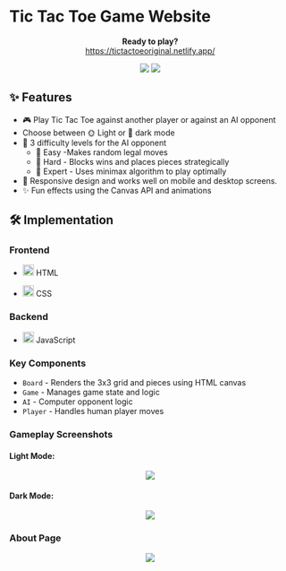 # Tic Tac Toe Game Website

<p align="center">
  <b>Ready to play?</b><br>
  <a href="https://tictactoeoriginal.netlify.app/">https://tictactoeoriginal.netlify.app/</a>
</p>

<p align="center">
  <img src="https://user-images.githubusercontent.com/114755882/256970644-5b214014-29b4-4521-b5a5-f789967d7d1c.png">

  <img src="https://user-images.githubusercontent.com/114755882/256970651-a6aab425-82d0-4f43-84e2-bbda3028868e.png">
</p>



## ✨ Features

- 🎮 Play Tic Tac Toe against another player or against an AI opponent
- Choose between 🌞 Light or 🌙 dark mode 
- 🤖 3 difficulty levels for the AI opponent
  - 🥈 Easy -Makes random legal moves
  - 🥇 Hard - Blocks wins and places pieces strategically 
  - 🏅 Expert - Uses minimax algorithm to play optimally
- 📱 Responsive design and works well on mobile and desktop screens.
- ✨ Fun effects using the Canvas API and animations

## 🛠 Implementation

### Frontend

- <img src="https://upload.wikimedia.org/wikipedia/commons/thumb/6/61/HTML5_logo_and_wordmark.svg/120px-HTML5_logo_and_wordmark.svg.png" height="20"> HTML
  
- <img src="https://upload.wikimedia.org/wikipedia/commons/thumb/d/d5/CSS3_logo_and_wordmark.svg/120px-CSS3_logo_and_wordmark.svg.png" height="20"> CSS

### Backend 

- <img src="https://upload.wikimedia.org/wikipedia/commons/thumb/9/99/Unofficial_JavaScript_logo_2.svg/120px-Unofficial_JavaScript_logo_2.svg.png" height="20"> JavaScript
  
### Key Components

- `Board` - Renders the 3x3 grid and pieces using HTML canvas
- `Game` - Manages game state and logic  
- `AI` - Computer opponent logic
- `Player` - Handles human player moves

### Gameplay Screenshots
#### Light Mode:

<p align="center">
  <img src="https://user-images.githubusercontent.com/114755882/256970664-09c6e3c8-3ee4-42f4-a413-80aad5ca877f.png">
</p>

#### Dark Mode:

<p align="center">
  <img src="https://user-images.githubusercontent.com/114755882/256970660-5e24adcd-d82a-4f0a-8477-37792493ee8c.png">
</p>

### About Page

<p align="center">
  <img src="https://user-images.githubusercontent.com/114755882/256970653-9408dfb7-0684-4a88-8cac-52f966bba81d.png"> 
</p>
